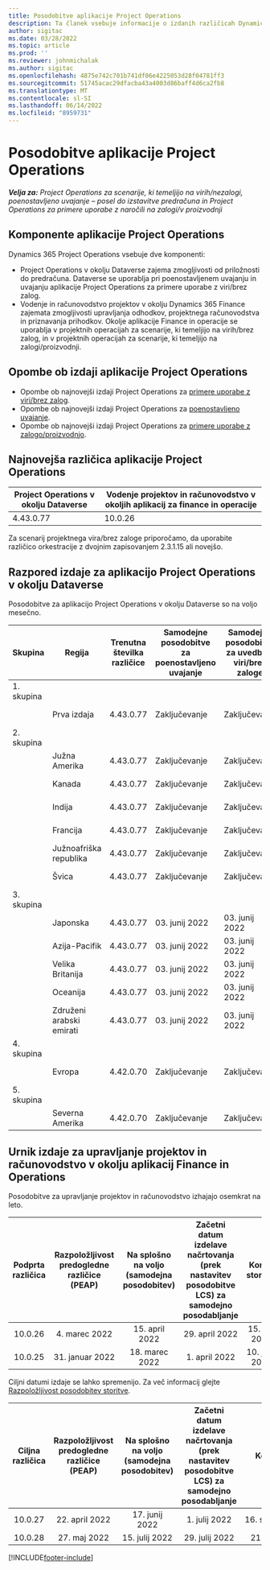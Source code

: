 ```yaml
---
title: Posodobitve aplikacije Project Operations
description: Ta članek vsebuje informacije o izdanih različicah Dynamics 365 Project Operations.
author: sigitac
ms.date: 03/28/2022
ms.topic: article
ms.prod: ''
ms.reviewer: johnmichalak
ms.author: sigitac
ms.openlocfilehash: 4875e742c701b741df06e4225053d28f04781ff3
ms.sourcegitcommit: 51745acac29dfacba43a4003d86baff4d6ca2fb8
ms.translationtype: MT
ms.contentlocale: sl-SI
ms.lasthandoff: 06/14/2022
ms.locfileid: "8959731"
---
```

# <a name="project-operations-updates"></a>Posodobitve aplikacije Project Operations

_**Velja za:** Project Operations za scenarije, ki temeljijo na virih/nezalogi, poenostavljeno uvajanje – posel do izstavitve predračuna in Project Operations za primere uporabe z naročili na zalogi/v proizvodnji_



## <a name="project-operations-components"></a>Komponente aplikacije Project Operations

Dynamics 365 Project Operations vsebuje dve komponenti:

- Project Operations v okolju Dataverse zajema zmogljivosti od priložnosti do predračuna. Dataverse se uporablja pri poenostavljenem uvajanju in uvajanju aplikacije Project Operations za primere uporabe z viri/brez zalog.
- Vodenje in računovodstvo projektov v okolju Dynamics 365 Finance zajemata zmogljivosti upravljanja odhodkov, projektnega računovodstva in priznavanja prihodkov. Okolje aplikacije Finance in operacije se uporablja v projektnih operacijah za scenarije, ki temeljijo na virih/brez zalog, in v projektnih operacijah za scenarije, ki temeljijo na zalogi/proizvodnji.

## <a name="project-operations-release-notes"></a>Opombe ob izdaji aplikacije Project Operations
- Opombe ob najnovejši izdaji Project Operations za [primere uporabe z viri/brez zalog](whats-new-may-2022-resource-based.md).
- Opombe ob najnovejši izdaji Project Operations za [poenostavljeno uvajanje](../pro/whats-new/whats-new-may-2022-lite.md).
- Opombe ob najnovejši izdaji Project Operations za [primere uporabe z zalogo/proizvodnjo](../prod-pma/whats-new/whats-new-oct-2021-stocked.md).

## <a name="project-operations-latest-version"></a>Najnovejša različica aplikacije Project Operations

| Project Operations v okolju Dataverse | Vodenje projektov in računovodstvo v okoljih aplikacij za finance in operacije | 
| --- | --- |
| 4.43.0.77 | 10.0.26 |

Za scenarij projektnega vira/brez zaloge priporočamo, da uporabite različico orkestracije z dvojnim zapisovanjem 2.3.1.15 ali novejšo.

## <a name="release-schedule-for-project-operations-on-dataverse-environment"></a>Razpored izdaje za aplikacijo Project Operations v okolju Dataverse

Posodobitve za aplikacijo Project Operations v okolju Dataverse so na voljo mesečno. 

| Skupina | Regija | Trenutna številka različice | Samodejne posodobitve za poenostavljeno uvajanje | Samodejne posodobitve za uvedbe z viri/brez zaloge | Naslednja številka različice | Naslednja različica je splošno na voljo |
|-----------|-----------------------|-----------------|--------------------|---------------------|---------------------|---------------------|
| 1. skupina |   &nbsp;              |    &nbsp;       | &nbsp;             |      &nbsp;         |      &nbsp;         |      &nbsp;         |
|   &nbsp;  | Prva izdaja         |  4.43.0.77      | Zaključevanje           | Zaključevanje            | Še ni določeno                 | 01. julij 2022       |
| 2. skupina |   &nbsp;              |    &nbsp;       | &nbsp;             |      &nbsp;         |      &nbsp;         |      &nbsp;         |
|   &nbsp;  | Južna Amerika         |  4.43.0.77      | Zaključevanje           | Zaključevanje            | Še ni določeno                 | 01. julij 2022       |
|   &nbsp;  | Kanada                |  4.43.0.77      | Zaključevanje           | Zaključevanje            | Še ni določeno                 | 01. julij 2022       |
|   &nbsp;  | Indija                 |  4.43.0.77      | Zaključevanje           | Zaključevanje            | Še ni določeno                 | 01. julij 2022       |
|   &nbsp;  | Francija                |  4.43.0.77      | Zaključevanje           | Zaključevanje            | Še ni določeno                 | 01. julij 2022       |
|   &nbsp;  | Južnoafriška republika          |  4.43.0.77      | Zaključevanje           | Zaključevanje            | Še ni določeno                 | 01. julij 2022       |
|   &nbsp;  | Švica           |  4.43.0.77      | Zaključevanje           | Zaključevanje            | Še ni določeno                 | 01. julij 2022       |
| 3. skupina |      &nbsp;           |     &nbsp;      |     &nbsp;         |      &nbsp;         |      &nbsp;         |      &nbsp;         |
|   &nbsp;  | Japonska                 |  4.43.0.77      | 03. junij 2022      | 03. junij 2022       | Še ni določeno                 | 08. julij 2022       |
|   &nbsp;  | Azija-Pacifik          |  4.43.0.77      | 03. junij 2022      | 03. junij 2022       | Še ni določeno                 | 08. julij 2022       |
|   &nbsp;  | Velika Britanija         |  4.43.0.77      | 03. junij 2022      | 03. junij 2022       | Še ni določeno                 | 08. julij 2022       |
|   &nbsp;  | Oceanija               |  4.43.0.77      | 03. junij 2022      | 03. junij 2022       | Še ni določeno                 | 08. julij 2022       |
|   &nbsp;  | Združeni arabski emirati  |  4.43.0.77      | 03. junij 2022      | 03. junij 2022       | Še ni določeno                 | 08. julij 2022       |
| 4. skupina |     &nbsp;            |     &nbsp;      |     &nbsp;         |      &nbsp;         |      &nbsp;         |      &nbsp;         |
|   &nbsp;  | Evropa                |  4.42.0.70      | Zaključevanje           | Zaključevanje            | 4.43.0.77           | 10. junij 2022       |
| 5. skupina |     &nbsp;            |     &nbsp;      |     &nbsp;         |      &nbsp;         |      &nbsp;         |      &nbsp;         |
|   &nbsp;  | Severna Amerika         |  4.42.0.70      | Zaključevanje           | Zaključevanje            | 4.43.0.77           | 17. junij 2022       |

## <a name="release-schedule-for-project-management-and-accounting-in-the-finance-and-operations-apps-environment"></a>Urnik izdaje za upravljanje projektov in računovodstvo v okolju aplikacij Finance in Operations

Posodobitve za upravljanje projektov in računovodstvo izhajajo osemkrat na leto.

|Podprta različica| Razpoložljivost predogledne različice (PEAP) | Na splošno na voljo (samodejna posodobitev) | Začetni datum izdelave načrtovanja (prek nastavitev posodobitve LCS) za samodejno posodabljanje |   Konec storitve   |
|:---------------:|:---------------------------:|:---------------------------------:|:--------------------------------------------------------------------:|:------------------:|
|     10.0.26     |      4. marec 2022          |        15. april 2022             |                          29. april 2022                              | 15. julij 2022      |
|     10.0.25     |      31. januar 2022       |        18. marec 2022             |                          1. april 2022                               | 10. junij 2022      |


Ciljni datumi izdaje se lahko spremenijo. Za več informacij glejte [Razpoložljivost posodobitev storitve](/dynamics365/fin-ops-core/fin-ops/get-started/public-preview-releases?toc=%2fdynamics365%2ffinance%2ftoc.json).

|Ciljna različica | Razpoložljivost predogledne različice (PEAP) | Na splošno na voljo (samodejna posodobitev) | Začetni datum izdelave načrtovanja (prek nastavitev posodobitve LCS) za samodejno posodabljanje |   Konec storitve   |
|:---------------:|:---------------------------:|:---------------------------------:|:--------------------------------------------------------------------:|:------------------:|
|     10.0.27     |      22. april 2022         |        17. junij 2022              |                          1. julij 2022                                | 16. september 2022 |
|     10.0.28     |      27. maj 2022           |        15. julij 2022              |                          29. julij 2022                               | 21. oktober 2022   |

[!INCLUDE[footer-include](../includes/footer-banner.md)]
